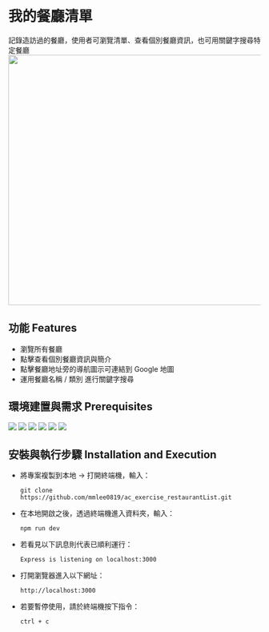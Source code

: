 # 我的餐廳清單
記錄造訪過的餐廳，使用者可瀏覽清單、查看個別餐廳資訊，也可用關鍵字搜尋特定餐廳
<img src="https://github.com/mmlee0819/ac_exercise_restaurantList/blob/main/A1-screenshot-of-homepage.jpg" width="800" height="500">
## 功能 Features
- 瀏覽所有餐廳
- 點擊查看個別餐廳資訊與簡介
- 點擊餐廳地址旁的導航圖示可連結到 Google 地圖
- 運用餐廳名稱 / 類別 進行關鍵字搜尋
## 環境建置與需求 Prerequisites
<img src="https://img.shields.io/badge/Node.js-v14.16.0-blue"> <img src="https://img.shields.io/badge/Npm-v6.14.11-blue"> <img src="https://img.shields.io/badge/Express-v4.16.4-blue"> <img src="https://img.shields.io/badge/Express Handlebars-v3.0.0-blue">
<img src="https://img.shields.io/badge/Bootstrap-v4.3.1-blue"> <img src="https://img.shields.io/badge/FontAwesome-v5.8.1-blue">
## 安裝與執行步驟 Installation and Execution
- 將專案複製到本地 → 打開終端機，輸入：
  ```
  git clone https://github.com/mmlee0819/ac_exercise_restaurantList.git
  ```
- 在本地開啟之後，透過終端機進入資料夾，輸入：
  ```
  npm run dev
  ```
- 若看見以下訊息則代表已順利運行：
  ```
  Express is listening on localhost:3000
  ```
- 打開瀏覽器進入以下網址：
  ``` 
  http://localhost:3000
  ```
- 若要暫停使用，請於終端機按下指令：
  ``` 
  ctrl + c
  ```
